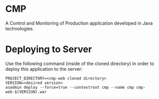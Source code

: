 # CMP
A Control and Monitoring of Production application developed in Java technologies.

# Deploying to Server

Use the following command (inside of the cloned directory) in order to deploy this application to the server:

	PROJECT_DIRECTORY=<cmp-web cloned directory>
	VERSION=<desired version>
	asadmin deploy --force=true --contextroot cmp --name cmp cmp-web-$(VERSION).war